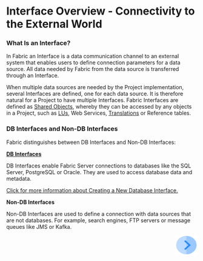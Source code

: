 # Interface Overview - Connectivity to the External World

### What Is an Interface?
In Fabric an Interface is a data communication channel to an external system that enables users to define connection parameters for a data source. All data needed by Fabric from the data source is transferred through an Interface.
 
When multiple data sources are needed by the Project implementation, several Interfaces are defined, one for each data source. It is therefore natural for a Project to have multiple Interfaces. 
Fabric Interfaces are defined as [Shared Objects](/articles/04_fabric_studio/12_shared_objects.md), whereby they can be accessed by any objects in a Project, such as [LUs](/articles/03_logical_units/01_LU_overview.md), Web Services, [Translations](/articles/09_translations/01_translations_overview_and_use_cases.md) or Reference tables.

### DB Interfaces and Non-DB Interfaces

Fabric distinguishes between DB Interfaces and Non-DB Interfaces:

[**DB Interfaces**](/articles/05_DB_interfaces/03_DB_interfaces_overview.md)

DB Interfaces enable Fabric Server connections to databases like the SQL Server, PostgreSQL or Oracle. They are used to access database data and metadata.

[Click for more information about Creating a New Database Interface.](/articles/05_DB_interfaces/04_creating_a_new_database_interface.md)



**Non-DB Interfaces**

Non-DB Interfaces are used to define a connection with data sources that are not databases. For example, search engines, FTP servers or message queues like JMS or Kafka. 

[<img align="right" width="60" height="54" src="/articles/images/Next.png">](/articles/05_DB_interfaces/02_interfaces_source_analysis_guidelines.md)
